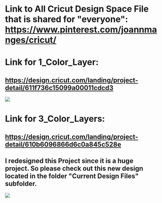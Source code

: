 # Link to All Cricut Design Space File that is shared for "everyone": https://www.pinterest.com/joannmanges/cricut/

# Link for 1_Color_Layer:
## https://design.cricut.com/landing/project-detail/611f736c15099a00011cdcd3

<img src="https://github.com/GadgetAngel/Cricut_Voron_Logos/blob/main/images/Cricut_Voron2.4Logo_Red_Path_1Layer_300ppi copy.jpg?raw=true" />

# Link for 3_Color_Layers:
## https://design.cricut.com/landing/project-detail/610b6096866d6c0a845c528e

## I redesigned this Project since it is a huge project. So please check out this new design located in the folder "Current Design Files" subfolder.

<img src="https://github.com/GadgetAngel/Cricut_Voron_Logos/blob/main/images/Cricut_Voron2.4Logo_BackPanel_3Layers.png?raw=true" />
